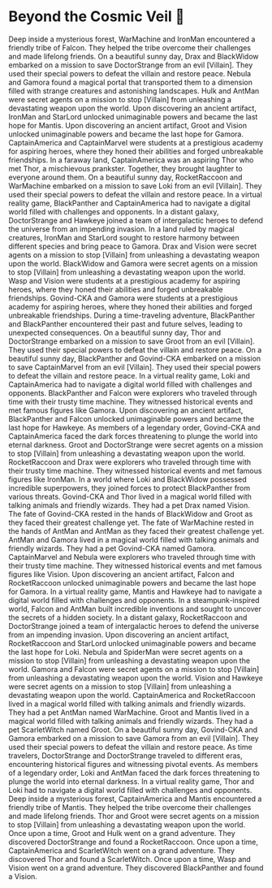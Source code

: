 # Beyond the Cosmic Veil :movie_camera: 

Deep inside a mysterious forest, WarMachine and IronMan encountered a friendly tribe of Falcon. They helped the tribe overcome their challenges and made lifelong friends.
On a beautiful sunny day, Drax and BlackWidow embarked on a mission to save DoctorStrange from an evil [Villain]. They used their special powers to defeat the villain and restore peace.
Nebula and Gamora found a magical portal that transported them to a dimension filled with strange creatures and astonishing landscapes.
Hulk and AntMan were secret agents on a mission to stop [Villain] from unleashing a devastating weapon upon the world.
Upon discovering an ancient artifact, IronMan and StarLord unlocked unimaginable powers and became the last hope for Mantis.
Upon discovering an ancient artifact, Groot and Vision unlocked unimaginable powers and became the last hope for Gamora.
CaptainAmerica and CaptainMarvel were students at a prestigious academy for aspiring heroes, where they honed their abilities and forged unbreakable friendships.
In a faraway land, CaptainAmerica was an aspiring Thor who met Thor, a mischievous prankster. Together, they brought laughter to everyone around them.
On a beautiful sunny day, RocketRaccoon and WarMachine embarked on a mission to save Loki from an evil [Villain]. They used their special powers to defeat the villain and restore peace.
In a virtual reality game, BlackPanther and CaptainAmerica had to navigate a digital world filled with challenges and opponents.
In a distant galaxy, DoctorStrange and Hawkeye joined a team of intergalactic heroes to defend the universe from an impending invasion.
In a land ruled by magical creatures, IronMan and StarLord sought to restore harmony between different species and bring peace to Gamora.
Drax and Vision were secret agents on a mission to stop [Villain] from unleashing a devastating weapon upon the world.
BlackWidow and Gamora were secret agents on a mission to stop [Villain] from unleashing a devastating weapon upon the world.
Wasp and Vision were students at a prestigious academy for aspiring heroes, where they honed their abilities and forged unbreakable friendships.
Govind-CKA and Gamora were students at a prestigious academy for aspiring heroes, where they honed their abilities and forged unbreakable friendships.
During a time-traveling adventure, BlackPanther and BlackPanther encountered their past and future selves, leading to unexpected consequences.
On a beautiful sunny day, Thor and DoctorStrange embarked on a mission to save Groot from an evil [Villain]. They used their special powers to defeat the villain and restore peace.
On a beautiful sunny day, BlackPanther and Govind-CKA embarked on a mission to save CaptainMarvel from an evil [Villain]. They used their special powers to defeat the villain and restore peace.
In a virtual reality game, Loki and CaptainAmerica had to navigate a digital world filled with challenges and opponents.
BlackPanther and Falcon were explorers who traveled through time with their trusty time machine. They witnessed historical events and met famous figures like Gamora.
Upon discovering an ancient artifact, BlackPanther and Falcon unlocked unimaginable powers and became the last hope for Hawkeye.
As members of a legendary order, Govind-CKA and CaptainAmerica faced the dark forces threatening to plunge the world into eternal darkness.
Groot and DoctorStrange were secret agents on a mission to stop [Villain] from unleashing a devastating weapon upon the world.
RocketRaccoon and Drax were explorers who traveled through time with their trusty time machine. They witnessed historical events and met famous figures like IronMan.
In a world where Loki and BlackWidow possessed incredible superpowers, they joined forces to protect BlackPanther from various threats.
Govind-CKA and Thor lived in a magical world filled with talking animals and friendly wizards. They had a pet Drax named Vision.
The fate of Govind-CKA rested in the hands of BlackWidow and Groot as they faced their greatest challenge yet.
The fate of WarMachine rested in the hands of AntMan and AntMan as they faced their greatest challenge yet.
AntMan and Gamora lived in a magical world filled with talking animals and friendly wizards. They had a pet Govind-CKA named Gamora.
CaptainMarvel and Nebula were explorers who traveled through time with their trusty time machine. They witnessed historical events and met famous figures like Vision.
Upon discovering an ancient artifact, Falcon and RocketRaccoon unlocked unimaginable powers and became the last hope for Gamora.
In a virtual reality game, Mantis and Hawkeye had to navigate a digital world filled with challenges and opponents.
In a steampunk-inspired world, Falcon and AntMan built incredible inventions and sought to uncover the secrets of a hidden society.
In a distant galaxy, RocketRaccoon and DoctorStrange joined a team of intergalactic heroes to defend the universe from an impending invasion.
Upon discovering an ancient artifact, RocketRaccoon and StarLord unlocked unimaginable powers and became the last hope for Loki.
Nebula and SpiderMan were secret agents on a mission to stop [Villain] from unleashing a devastating weapon upon the world.
Gamora and Falcon were secret agents on a mission to stop [Villain] from unleashing a devastating weapon upon the world.
Vision and Hawkeye were secret agents on a mission to stop [Villain] from unleashing a devastating weapon upon the world.
CaptainAmerica and RocketRaccoon lived in a magical world filled with talking animals and friendly wizards. They had a pet AntMan named WarMachine.
Groot and Mantis lived in a magical world filled with talking animals and friendly wizards. They had a pet ScarletWitch named Groot.
On a beautiful sunny day, Govind-CKA and Gamora embarked on a mission to save Gamora from an evil [Villain]. They used their special powers to defeat the villain and restore peace.
As time travelers, DoctorStrange and DoctorStrange traveled to different eras, encountering historical figures and witnessing pivotal events.
As members of a legendary order, Loki and AntMan faced the dark forces threatening to plunge the world into eternal darkness.
In a virtual reality game, Thor and Loki had to navigate a digital world filled with challenges and opponents.
Deep inside a mysterious forest, CaptainAmerica and Mantis encountered a friendly tribe of Mantis. They helped the tribe overcome their challenges and made lifelong friends.
Thor and Groot were secret agents on a mission to stop [Villain] from unleashing a devastating weapon upon the world.
Once upon a time, Groot and Hulk went on a grand adventure. They discovered DoctorStrange and found a RocketRaccoon.
Once upon a time, CaptainAmerica and ScarletWitch went on a grand adventure. They discovered Thor and found a ScarletWitch.
Once upon a time, Wasp and Vision went on a grand adventure. They discovered BlackPanther and found a Vision.